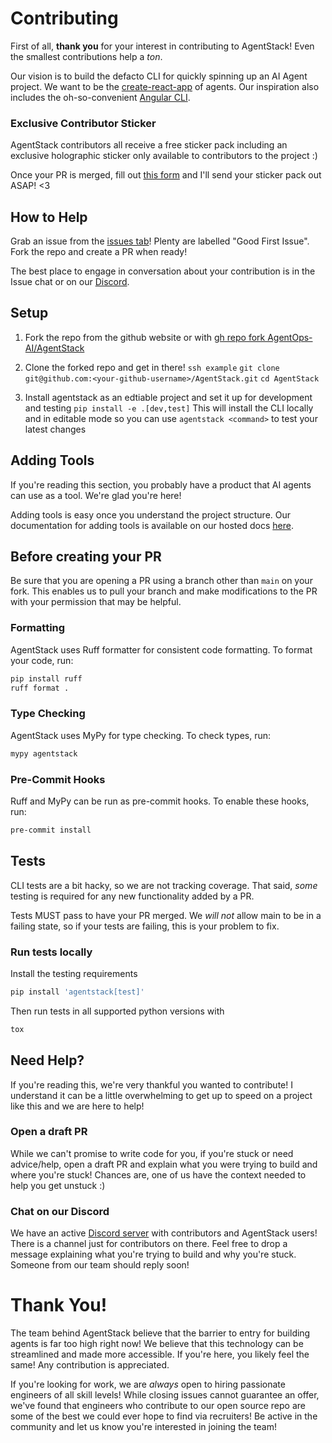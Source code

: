# Contributing

First of all, **thank you** for your interest in contributing to AgentStack! Even the smallest contributions help a _ton_.

Our vision is to build the defacto CLI for quickly spinning up an AI Agent project. We want to be the [create-react-app](https://create-react-app.dev/) of agents. Our inspiration also includes the oh-so-convenient [Angular CLI](https://v17.angular.io/cli).

### Exclusive Contributor Sticker

AgentStack contributors all receive a free sticker pack including an exclusive holographic sticker only available to contributors to the project :)

Once your PR is merged, fill out [this form](https://docs.google.com/forms/d/e/1FAIpQLSfvBEnsT8nsQleonJHoWQtHuhbsgUJ0a9IjOqeZbMGkga2NtA/viewform?usp=sf_link) and I'll send your sticker pack out ASAP! <3

## How to Help

Grab an issue from the [issues tab](https://github.com/AgentOps-AI/AgentStack/issues)! Plenty are labelled "Good First Issue". Fork the repo and create a PR when ready!

The best place to engage in conversation about your contribution is in the Issue chat or on our [Discord](https://discord.gg/JdWkh9tgTQ).

## Setup

1. Fork the repo from the github website or with [gh repo fork AgentOps-AI/AgentStack](https://cli.github.com/manual/gh_repo_fork)

2. Clone the forked repo and get in there!
   `ssh example`
   `git clone git@github.com:<your-github-username>/AgentStack.git`
   `cd AgentStack`

3. Install agentstack as an edtiable project and set it up for development and testing
   `pip install -e .[dev,test]`
   This will install the CLI locally and in editable mode so you can use `agentstack <command>` to test your latest changes

## Adding Tools

If you're reading this section, you probably have a product that AI agents can use as a tool. We're glad you're here!

Adding tools is easy once you understand the project structure. Our documentation for adding tools is available on our hosted docs [here](https://docs.agentstack.sh/contributing/adding-tools).

## Before creating your PR

Be sure that you are opening a PR using a branch other than `main` on your fork. This enables us
to pull your branch and make modifications to the PR with your permission that may be helpful.

### Formatting

AgentStack uses Ruff formatter for consistent code formatting. To format your code, run:

```bash
pip install ruff
ruff format .
```

### Type Checking

AgentStack uses MyPy for type checking. To check types, run:

```bash
mypy agentstack
```

### Pre-Commit Hooks

Ruff and MyPy can be run as pre-commit hooks. To enable these hooks, run:

```bash
pre-commit install
```

## Tests

CLI tests are a bit hacky, so we are not tracking coverage.
That said, _some_ testing is required for any new functionality added by a PR.

Tests MUST pass to have your PR merged. We _will not_ allow main to be in a failing state, so if your tests are failing, this is your problem to fix.

### Run tests locally

Install the testing requirements

```bash
pip install 'agentstack[test]'
```

Then run tests in all supported python versions with

```bash
tox
```

## Need Help?

If you're reading this, we're very thankful you wanted to contribute! I understand it can be a little overwhelming to
get up to speed on a project like this and we are here to help!

### Open a draft PR

While we can't promise to write code for you, if you're stuck or need advice/help, open a draft PR and explain what you were trying to build and where you're stuck! Chances are, one of us have the context needed to help you get unstuck :)

### Chat on our Discord

We have an active [Discord server](https://discord.gg/JdWkh9tgTQ) with contributors and AgentStack users! There is a channel just for contributors on there. Feel free to drop a message explaining what you're trying to build and why you're stuck. Someone from our team should reply soon!

# Thank You!

The team behind AgentStack believe that the barrier to entry for building agents is far too high right now! We believe that this technology can be streamlined and made more accessible. If you're here, you likely feel the same! Any contribution is appreciated.

If you're looking for work, we are _always_ open to hiring passionate engineers of all skill levels! While closing issues cannot guarantee an offer, we've found that engineers who contribute to our open source repo are some of the best we could ever hope to find via recruiters! Be active in the community and let us know you're interested in joining the team!
